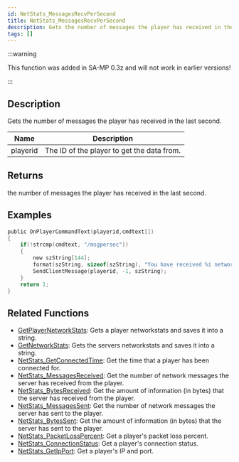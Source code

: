 ```yaml
---
id: NetStats_MessagesRecvPerSecond
title: NetStats_MessagesRecvPerSecond
description: Gets the number of messages the player has received in the last second.
tags: []
---
```


:::warning

This function was added in SA-MP 0.3z and will not work in earlier versions!

:::

## Description

Gets the number of messages the player has received in the last second.


| Name | Description |
|------|-------------|
|playerid | The ID of the player to get the data from.|


## Returns

the number of messages the player has received in the last second.


## Examples


```c
public OnPlayerCommandText(playerid,cmdtext[])
{    
    if(!strcmp(cmdtext, "/msgpersec"))
    {
        new szString[144];
        format(szString, sizeof(szString), "You have received %i network messages in the last second.", NetStats_MessagesRecvPerSecond(playerid));
        SendClientMessage(playerid, -1, szString);
    }
    return 1;
}
```


## Related Functions


-  [GetPlayerNetworkStats](../functions/GetPlayerNetworkStats.md): Gets a player networkstats and saves it into a string.
-  [GetNetworkStats](../functions/GetNetworkStats.md): Gets the servers networkstats and saves it into a string.
-  [NetStats_GetConnectedTime](../functions/NetStats_GetConnectedTime.md): Get the time that a player has been connected for.
-  [NetStats_MessagesReceived](../functions/NetStats_MessagesReceived.md): Get the number of network messages the server has received from the player.
-  [NetStats_BytesReceived](../functions/NetStats_BytesReceived.md): Get the amount of information (in bytes) that the server has received from the player.
-  [NetStats_MessagesSent](../functions/NetStats_MessagesSent.md): Get the number of network messages the server has sent to the player.
-  [NetStats_BytesSent](../functions/NetStats_BytesSent.md): Get the amount of information (in bytes) that the server has sent to the player.
-  [NetStats_PacketLossPercent](../functions/NetStats_PacketLossPercent.md): Get a player's packet loss percent.
-  [NetStats_ConnectionStatus](../functions/NetStats_ConnectionStatus.md): Get a player's connection status.
-  [NetStats_GetIpPort](../functions/NetStats_GetIpPort.md): Get a player's IP and port.